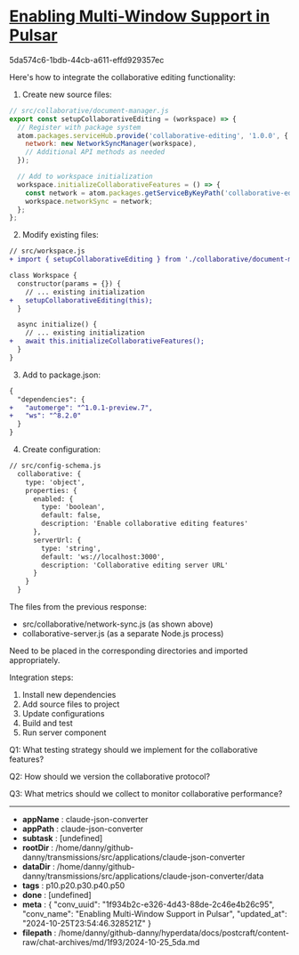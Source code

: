 # [Enabling Multi-Window Support in Pulsar](https://claude.ai/chat/1f934b2c-e326-4d43-88de-2c46e4b26c95)

5da574c6-1bdb-44cb-a611-effd929357ec

 Here's how to integrate the collaborative editing functionality:

1. Create new source files:

```javascript
// src/collaborative/document-manager.js
export const setupCollaborativeEditing = (workspace) => {
  // Register with package system
  atom.packages.serviceHub.provide('collaborative-editing', '1.0.0', {
    network: new NetworkSyncManager(workspace),
    // Additional API methods as needed
  });

  // Add to workspace initialization
  workspace.initializeCollaborativeFeatures = () => {
    const network = atom.packages.getServiceByKeyPath('collaborative-editing.network');
    workspace.networkSync = network;
  };
};
```

2. Modify existing files:

```diff
// src/workspace.js
+ import { setupCollaborativeEditing } from './collaborative/document-manager';

class Workspace {
  constructor(params = {}) {
    // ... existing initialization
+   setupCollaborativeEditing(this);
  }

  async initialize() {
    // ... existing initialization
+   await this.initializeCollaborativeFeatures();
  }
}
```

3. Add to package.json:

```diff
{
  "dependencies": {
+   "automerge": "^1.0.1-preview.7",
+   "ws": "^8.2.0"
  }
}
```

4. Create configuration:

```diff
// src/config-schema.js
  collaborative: {
    type: 'object',
    properties: {
      enabled: {
        type: 'boolean',
        default: false,
        description: 'Enable collaborative editing features'
      },
      serverUrl: {
        type: 'string',
        default: 'ws://localhost:3000',
        description: 'Collaborative editing server URL'
      }
    }
  }
```

The files from the previous response:
- src/collaborative/network-sync.js (as shown above)
- collaborative-server.js (as a separate Node.js process)

Need to be placed in the corresponding directories and imported appropriately.

Integration steps:
1. Install new dependencies
2. Add source files to project
3. Update configurations
4. Build and test
5. Run server component

Q1: What testing strategy should we implement for the collaborative features?

Q2: How should we version the collaborative protocol?

Q3: What metrics should we collect to monitor collaborative performance?

---

* **appName** : claude-json-converter
* **appPath** : claude-json-converter
* **subtask** : [undefined]
* **rootDir** : /home/danny/github-danny/transmissions/src/applications/claude-json-converter
* **dataDir** : /home/danny/github-danny/transmissions/src/applications/claude-json-converter/data
* **tags** : p10.p20.p30.p40.p50
* **done** : [undefined]
* **meta** : {
  "conv_uuid": "1f934b2c-e326-4d43-88de-2c46e4b26c95",
  "conv_name": "Enabling Multi-Window Support in Pulsar",
  "updated_at": "2024-10-25T23:54:46.328521Z"
}
* **filepath** : /home/danny/github-danny/hyperdata/docs/postcraft/content-raw/chat-archives/md/1f93/2024-10-25_5da.md